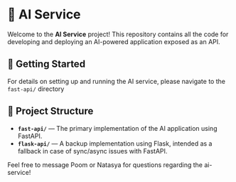 # 🌟 AI Service

Welcome to the **AI Service** project! This repository contains all the code for developing and deploying an AI-powered application exposed as an API.

## 🚀 Getting Started

For details on setting up and running the AI service, please navigate to the `fast-api/` directory

## 📂 Project Structure

- **`fast-api/`** — The primary implementation of the AI application using FastAPI.
- **`flask-api/`** — A backup implementation using Flask, intended as a fallback in case of sync/async issues with FastAPI.

Feel free to message Poom or Natasya for questions regarding the ai-service!